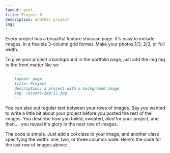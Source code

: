 ```yaml
---
layout: post
title: Project 6
description: another project
img:
---
```


Every project has a beautiful feature shocase page. It's easy to include images, in a flexible 3-column grid format. Make your photos 1/3, 2/3, or full width.

To give your project a background in the portfolio page, just add the img tag to the front matter like so:

```markdown
    ---
    layout: page
    title: Project
    description: a project with a background image
    img: /assets/img/12.jpg
    ---
```

You can also put regular text between your rows of images. Say you wanted to write a little bit about your project before you posted the rest of the images. You describe how you toiled, sweated, *bled* for your project, and then.... you reveal it's glory in the next row of images.

The code is simple. Just add a col class to your image, and another class specifying the width: one, two, or three columns wide. Here's the code for the last row of images above:
